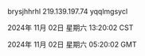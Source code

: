 brysjhhrhl 219.139.197.74 yqqlmgsycl

2024年 11月 02日 星期六 13:20:02 CST

2024年 11月 02日 星期六 05:20:02 GMT
